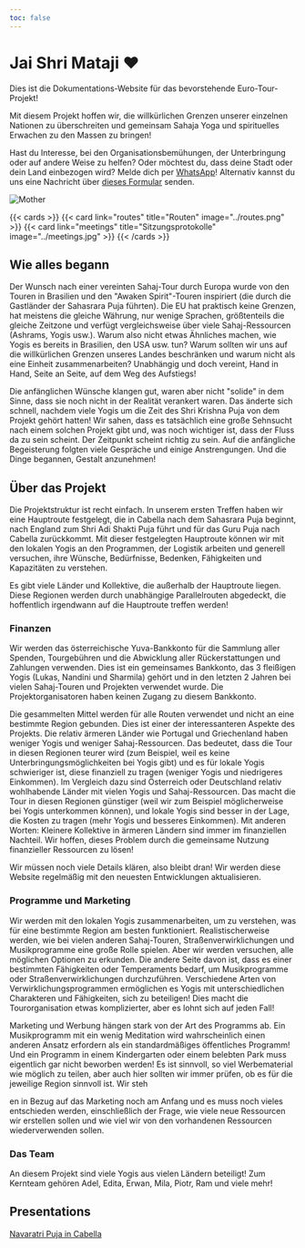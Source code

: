 ```yaml
---
toc: false
---
```


# Jai Shri Mataji ❤️

Dies ist die Dokumentations-Website für das bevorstehende Euro-Tour-Projekt!

Mit diesem Projekt hoffen wir, die willkürlichen Grenzen unserer einzelnen Nationen zu überschreiten und gemeinsam Sahaja Yoga und spirituelles Erwachen zu den Massen zu bringen!

Hast du Interesse, bei den Organisationsbemühungen, der Unterbringung oder auf andere Weise zu helfen?
Oder möchtest du, dass deine Stadt oder dein Land einbezogen wird?
Melde dich per [WhatsApp](https://chat.whatsapp.com/K8Up7gSdp3ZIgBJXVg0s7D?mode=ems_copy_t)!
Alternativ kannst du uns eine Nachricht über [dieses Formular](https://forms.gle/L2QVWsG2zxiHB1bH9) senden.

![Mother](../Mother.jpg)

{{< cards >}}
  {{< card link="routes" title="Routen" image="../routes.png" >}}
  {{< card link="meetings" title="Sitzungsprotokolle" image="../meetings.jpg" >}}
{{< /cards >}}

## Wie alles begann

Der Wunsch nach einer vereinten Sahaj-Tour durch Europa wurde von den Touren in Brasilien und den "Awaken Spirit"-Touren inspiriert (die durch die Gastländer der Sahasrara Puja führten). Die EU hat praktisch keine Grenzen, hat meistens die gleiche Währung, nur wenige Sprachen, größtenteils die gleiche Zeitzone und verfügt vergleichsweise über viele Sahaj-Ressourcen (Ashrams, Yogis usw.). Warum also nicht etwas Ähnliches machen, wie Yogis es bereits in Brasilien, den USA usw. tun? Warum sollten wir uns auf die willkürlichen Grenzen unseres Landes beschränken und warum nicht als eine Einheit zusammenarbeiten? Unabhängig und doch vereint, Hand in Hand, Seite an Seite, auf dem Weg des Aufstiegs!

Die anfänglichen Wünsche klangen gut, waren aber nicht "solide" in dem Sinne, dass sie noch nicht in der Realität verankert waren. Das änderte sich schnell, nachdem viele Yogis um die Zeit des Shri Krishna Puja von dem Projekt gehört hatten! Wir sahen, dass es tatsächlich eine große Sehnsucht nach einem solchen Projekt gibt und, was noch wichtiger ist, dass der Fluss da zu sein scheint. Der Zeitpunkt scheint richtig zu sein. Auf die anfängliche Begeisterung folgten viele Gespräche und einige Anstrengungen. Und die Dinge begannen, Gestalt anzunehmen!

## Über das Projekt

Die Projektstruktur ist recht einfach. In unserem ersten Treffen haben wir eine Hauptroute festgelegt, die in Cabella nach dem Sahasrara Puja beginnt, nach England zum Shri Adi Shakti Puja führt und für das Guru Puja nach Cabella zurückkommt. Mit dieser festgelegten Hauptroute können wir mit den lokalen Yogis an den Programmen, der Logistik arbeiten und generell versuchen, ihre Wünsche, Bedürfnisse, Bedenken, Fähigkeiten und Kapazitäten zu verstehen.

Es gibt viele Länder und Kollektive, die außerhalb der Hauptroute liegen. Diese Regionen werden durch unabhängige Parallelrouten abgedeckt, die hoffentlich irgendwann auf die Hauptroute treffen werden!

### Finanzen

Wir werden das österreichische Yuva-Bankkonto für die Sammlung aller Spenden, Tourgebühren und die Abwicklung aller Rückerstattungen und Zahlungen verwenden. Dies ist ein gemeinsames Bankkonto, das 3 fleißigen Yogis (Lukas, Nandini und Sharmila) gehört und in den letzten 2 Jahren bei vielen Sahaj-Touren und Projekten verwendet wurde. Die Projektorganisatoren haben keinen Zugang zu diesem Bankkonto.

Die gesammelten Mittel werden für alle Routen verwendet und nicht an eine bestimmte Region gebunden. Dies ist einer der interessanteren Aspekte des Projekts. Die relativ ärmeren Länder wie Portugal und Griechenland haben weniger Yogis und weniger Sahaj-Ressourcen. Das bedeutet, dass die Tour in diesen Regionen teurer wird (zum Beispiel, weil es keine Unterbringungsmöglichkeiten bei Yogis gibt) und es für lokale Yogis schwieriger ist, diese finanziell zu tragen (weniger Yogis und niedrigeres Einkommen). Im Vergleich dazu sind Österreich oder Deutschland relativ wohlhabende Länder mit vielen Yogis und Sahaj-Ressourcen. Das macht die Tour in diesen Regionen günstiger (weil wir zum Beispiel möglicherweise bei Yogis unterkommen können), und lokale Yogis sind besser in der Lage, die Kosten zu tragen (mehr Yogis und besseres Einkommen). Mit anderen Worten: Kleinere Kollektive in ärmeren Ländern sind immer im finanziellen Nachteil. Wir hoffen, dieses Problem durch die gemeinsame Nutzung finanzieller Ressourcen zu lösen!

Wir müssen noch viele Details klären, also bleibt dran! Wir werden diese Website regelmäßig mit den neuesten Entwicklungen aktualisieren.

### Programme und Marketing

Wir werden mit den lokalen Yogis zusammenarbeiten, um zu verstehen, was für eine bestimmte Region am besten funktioniert. Realistischerweise werden, wie bei vielen anderen Sahaj-Touren, Straßenverwirklichungen und Musikprogramme eine große Rolle spielen. Aber wir werden versuchen, alle möglichen Optionen zu erkunden. Die andere Seite davon ist, dass es einer bestimmten Fähigkeiten oder Temperaments bedarf, um Musikprogramme oder Straßenverwirklichungen durchzuführen. Verschiedene Arten von Verwirklichungsprogrammen ermöglichen es Yogis mit unterschiedlichen Charakteren und Fähigkeiten, sich zu beteiligen! Dies macht die Tourorganisation etwas komplizierter, aber es lohnt sich auf jeden Fall!

Marketing und Werbung hängen stark von der Art des Programms ab. Ein Musikprogramm mit ein wenig Meditation wird wahrscheinlich einen anderen Ansatz erfordern als ein standardmäßiges öffentliches Programm! Und ein Programm in einem Kindergarten oder einem belebten Park muss eigentlich gar nicht beworben werden! Es ist sinnvoll, so viel Werbematerial wie möglich zu teilen, aber auch hier sollten wir immer prüfen, ob es für die jeweilige Region sinnvoll ist. Wir steh

en in Bezug auf das Marketing noch am Anfang und es muss noch vieles entschieden werden, einschließlich der Frage, wie viele neue Ressourcen wir erstellen sollen und wie viel wir von den vorhandenen Ressourcen wiederverwenden sollen.

### Das Team

An diesem Projekt sind viele Yogis aus vielen Ländern beteiligt! Zum Kernteam gehören Adel, Edita, Erwan, Mila, Piotr, Ram und viele mehr!

## Presentations

[Navaratri Puja in Cabella](https://www.youtube.com/live/LBA2kEM0LvI?si=hM827WYvUdK_rtfk&t=2027)
